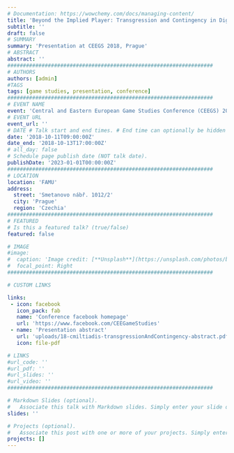 ```yaml
---
# Documentation: https://wowchemy.com/docs/managing-content/
title: 'Beyond the Implied Player: Transgression and Contingency in Digital Games'
subtitle: ''
draft: false
# SUMMARY
summary: 'Presentation at CEEGS 2018, Prague'
# ABSTRACT 
abstract: ''
##################################################################
# AUTHORS 
authors: [admin]
#TAGS
tags: [game studies, presentation, conference]
##################################################################
# EVENT NAME 
event: 'Central and Eastern European Game Studies Conference (CEEGS) 2018, "Ludic Expressions"'
# EVENT URL 
event_url: ''
# DATE # Talk start and end times. # End time can optionally be hidden by prefixing the line with `#`.
date: '2018-10-11T09:00:00Z'
date_end: '2018-10-13T17:00:00Z'
# all_day: false
# Schedule page publish date (NOT talk date).
publishDate: '2023-01-01T00:00:00Z'
##################################################################
# LOCATION 
location: 'FAMU'
address:
  street: 'Smetanovo nábř. 1012/2'
  city: 'Prague'
  region: 'Czechia'
##################################################################
# FEATURED
# Is this a featured talk? (true/false)
featured: false

# IMAGE 
#image:
#  caption: 'Image credit: [**Unsplash**](https://unsplash.com/photos/bzdhc5b3Bxs)'
#  focal_point: Right
##################################################################

# CUSTOM LINKS 

links: 
 - icon: facebook
   icon_pack: fab
   name: 'Conference facebook homepage'
   url: 'https://www.facebook.com/CEEGameStudies'
 - name: 'Presentation abstract'
   url: 'uploads/18-cmiltiadis-transgressionAndContingency-abstract.pdf'
   icon: file-pdf

# LINKS 
#url_code: ''
#url_pdf: ''
#url_slides: ''
#url_video: ''
##################################################################

# Markdown Slides (optional).
#   Associate this talk with Markdown slides. Simply enter your slide deck's filename without extension. Otherwise, set `slides = ""`.
slides: ''

# Projects (optional).
#   Associate this post with one or more of your projects. Simply enter your project's folder or file name without extension. Otherwise, set `projects = []`.
projects: []
---
```


<!--
abstract 
https://www.researchgate.net/publication/328174581_Beyond_the_Implied_Player_Transgression_and_Contingency_in_Digital_Games

https://gespielt.hypotheses.org/2009

-->
